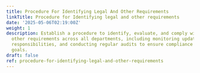 ```yaml
---
title: Procedure For Identifying Legal And Other Requirements
linkTitle: Procedure for Identifying legal and other requirements
date: '2025-05-06T02:19:00Z'
weight: 1
description: Establish a procedure to identify, evaluate, and comply with legal and
  other requirements across all departments, including monitoring updates, assigning
  responsibilities, and conducting regular audits to ensure compliance with sustainability
  goals.
draft: false
ref: procedure-for-identifying-legal-and-other-requirements
---
```


